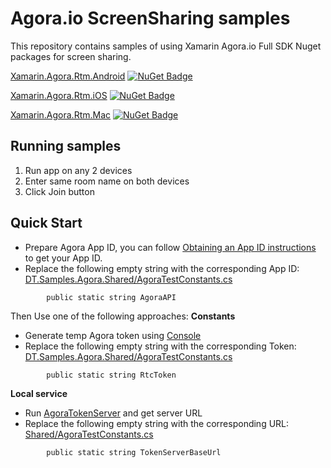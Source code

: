 Agora.io ScreenSharing samples
========================================

This repository contains samples of using Xamarin Agora.io Full SDK Nuget packages for screen sharing.

[Xamarin.Agora.Rtm.Android](https://www.nuget.org/packages/Xamarin.Agora.Rtm.Android/) [![NuGet Badge](https://buildstats.info/nuget/Xamarin.Agora.Rtm.Android)](https://www.nuget.org/packages/Xamarin.Agora.Rtm.Android/)

[Xamarin.Agora.Rtm.iOS](https://www.nuget.org/packages/Xamarin.Agora.Rtm.iOS/) [![NuGet Badge](https://buildstats.info/nuget/Xamarin.Agora.Rtm.iOS)](https://www.nuget.org/packages/Xamarin.Agora.Rtm.iOS/)

[Xamarin.Agora.Rtm.Mac](https://www.nuget.org/packages/Xamarin.Agora.Rtm.Mac/) [![NuGet Badge](https://buildstats.info/nuget/Xamarin.Agora.Rtm.Mac)](https://www.nuget.org/packages/Xamarin.Agora.Rtm.Mac/)


Running samples
---------------

1. Run app on any 2 devices
1. Enter same room name on both devices 
1. Click Join button


Quick Start
-----------
- Prepare Agora App ID, you can follow [Obtaining an App ID instructions](https://docs.agora.io/en/2.1.1/product/Video/Agora%20Basics/key_web#app-id-web) to get your App ID.
- Replace the following empty string with the corresponding App ID:
    [DT.Samples.Agora.Shared/AgoraTestConstants.cs](../Shared/AgoraTestConstants.cs)
```
        public static string AgoraAPI
```
Then Use one of the following approaches:
**Constants**
- Generate temp Agora token using [Console](https://console.agora.io/)
- Replace the following empty string with the corresponding Token:
    [DT.Samples.Agora.Shared/AgoraTestConstants.cs](../Shared/AgoraTestConstants.cs)
```
        public static string RtcToken
```
**Local service**
- Run [AgoraTokenServer](../AgoraTokenServer) and get server URL
- Replace the following empty string with the corresponding URL:
    [Shared/AgoraTestConstants.cs](../Shared/AgoraTestConstants.cs)
```
        public static string TokenServerBaseUrl
```